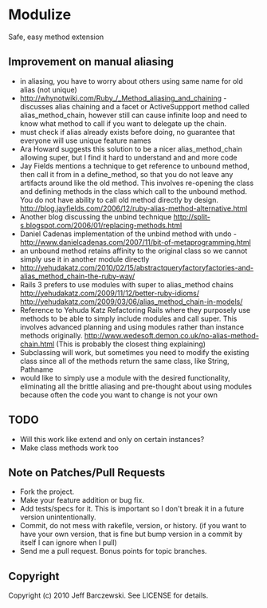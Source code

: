 # Modulize

Safe, easy method extension

## Improvement on manual aliasing

 - in aliasing, you have to worry about others using same name for old alias (not unique)
 - http://whynotwiki.com/Ruby_/_Method_aliasing_and_chaining - discusses alias chaining and a facet or ActiveSuppport method called alias_method_chain, however still can cause infinite loop and need to know what method to call if you want to delegate up the chain.
 - must check if alias already exists before doing, no guarantee that everyone will use unique feature names
 - Ara Howard suggests this solution to be a nicer alias_method_chain allowing super, but I find it hard to understand and and more code
 - Jay Fields mentions a technique to get reference to unbound method, then call it from in a define_method, so that you do not leave any artifacts around like the old method. This involves re-opening the class and defining methods in the class which call to the unbound method. You do not have ability to call old method directly by design. http://blog.jayfields.com/2006/12/ruby-alias-method-alternative.html
 - Another blog discussing the unbind technique http://split-s.blogspot.com/2006/01/replacing-methods.html
 - Daniel Cadenas implementation of the unbind method with undo - http://www.danielcadenas.com/2007/11/bit-of-metaprogramming.html
 - an unbound method retains affinity to the original class so we cannot simply use it in another module directly
 - http://yehudakatz.com/2010/02/15/abstractqueryfactoryfactories-and-alias_method_chain-the-ruby-way/
 - Rails 3 prefers to use modules with super to alias_method chains http://yehudakatz.com/2009/11/12/better-ruby-idioms/ http://yehudakatz.com/2009/03/06/alias_method_chain-in-models/
 - Reference to Yehuda Katz Refactoring Rails where they purposely use methods to be able to simply include modules and call super. This involves advanced planning and using modules rather than instance methods originally. http://www.wedesoft.demon.co.uk/no-alias-method-chain.html (This is probably the closest thing explaining)
 - Subclassing will work, but sometimes you need to modify the existing class since all of the methods return the same class, like String, Pathname
 - would like to simply use a module with the desired functionality, eliminating all the brittle aliasing and pre-thought about using modules because often the code you want to change is not your own


## TODO

 - Will this work like extend and only on certain instances?
 - Make class methods work too

## Note on Patches/Pull Requests

 - Fork the project.
 - Make your feature addition or bug fix.
 - Add tests/specs for it. This is important so I don't break it in a future version unintentionally.
 - Commit, do not mess with rakefile, version, or history. (if you want to have your own version, that is fine but bump version in a commit by itself I can ignore when I pull)
 - Send me a pull request. Bonus points for topic branches.



## Copyright

Copyright (c) 2010 Jeff Barczewski. See LICENSE for details.


